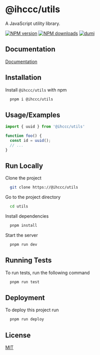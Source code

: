 
# @ihccc/utils

A JavaScript utility library.

[![NPM version](https://img.shields.io/npm/v/@ihccc/utils.svg?style=flat)](https://npmjs.org/package/@ihccc/utils)
[![NPM downloads](http://img.shields.io/npm/dm/@ihccc/utils.svg?style=flat)](https://npmjs.org/package/@ihccc/utils)
[![dumi](https://img.shields.io/badge/docs%20by-dumi-blue)](https://github.com/umijs/dumi)
## Documentation

[Documentation](https://ihccc-utils)


## Installation

Install `@ihccc/utils` with npm

```bash
  pnpm i @ihccc/utils
```

## Usage/Examples

```javascript
import { uuid } from '@ihccc/utils'

function foo() {
  const id = uuid();
  // ...
}
```

## Run Locally

Clone the project

```bash
  git clone https://@ihccc/utils
```

Go to the project directory

```bash
  cd utils
```

Install dependencies

```bash
  pnpm install
```

Start the server

```bash
  pnpm run dev
```

## Running Tests

To run tests, run the following command

```bash
  pnpm run test
```


## Deployment

To deploy this project run

```bash
  pnpm run deploy
```


## License

[MIT](https://choosealicense.com/licenses/mit/)

